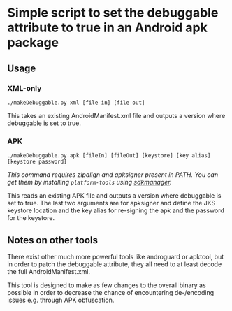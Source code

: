 # Simple script to set the debuggable attribute to true in an Android apk package

## Usage

### XML-only

`./makeDebuggable.py xml [file in] [file out]`

This takes an existing AndroidManifest.xml file and outputs a version where debuggable is set to true.

### APK

`./makeDebuggable.py apk [fileIn] [fileOut] [keystore] [key alias] [keystore password]`

_This command requires zipalign and apksigner present in PATH. You can get them by installing `platform-tools` using [sdkmanager](https://developer.android.com/studio/command-line/sdkmanager)._

This reads an existing APK file and outputs a version where debuggable is set to true. The last two arguments are for apksigner and define the JKS keystore location and the key alias for re-signing the apk and the password for the keystore.

## Notes on other tools

There exist other much more powerful tools like androguard or apktool, but in order to patch the debuggable attribute, they all need to at least decode the full AndroidManifest.xml.

This tool is designed to make as few changes to the overall binary as possible in order to decrease the chance of encountering de-/encoding issues e.g. through APK obfuscation.
